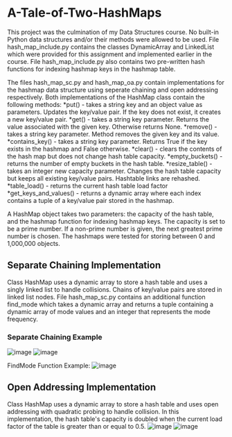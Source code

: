 # A-Tale-of-Two-HashMaps
This project was the culmination of my Data Structures course.  No built-in Python data structures and/or their methods were allowed to be used.  File hash_map_include.py contains the classes DynamicArray and LinkedList which were provided for this assignment and implemented earlier in the course. File hash_map_include.py also contains two pre-written hash functions for indexing hashmap keys in the hashmap table. 

The files hash_map_sc.py and hash_map_oa.py contain implementations for the hashmap data structure using seperate chaining and open addressing respectively.  Both implementations of the HashMap class contain the following methods:
*put() - takes a string key and an object value as parameters. Updates the key/value pair.  If the key does not exist, it creates a new key/value pair. 
*get() - takes a string key parameter.  Returns the value associated with the given key. Otherwise returns None.
*remove() - takes a string key parameter. Method removes the given key and its value. 
*contains_key() - takes a string key parameter. Returns True if the key exists in the hashmap and False otherwise.
*clear() - clears the contents of the hash map but does not change hash table capacity.
*empty_buckets() - returns the number of empty buckets in the hash table.
*resize_table() - takes an integer new capacity parameter. Changes the hash table capacity but keeps all existing key/value pairs.  Hashtable links are rehashed. 
*table_load() - returns the current hash table load factor
*get_keys_and_values() - returns a dynamic array where each index contains a tuple of a key/value pair stored in the hashmap.

A HashMap object takes two parameters: the capacity of the hash table, and the hashmap function for indexing hashmap keys. The capacity is set to be a prime number. If a non-prime number is given, the next greatest prime number is chosen. The hashmaps were tested for storing between 0 and 1,000,000 objects. 

## Separate Chaining Implementation
Class HashMap uses a dynamic array to store a hash table and uses a singly linked list to handle collisions.  Chains of key/value pairs are stored in linked list nodes. File hash_map_sc.py contains an additional function find_mode which takes a dynamic array and returns a tuple containing a dynamic array of mode values and an integer that represents the mode frequency. 
### Separate Chaining Example 
![image](https://github.com/boothcat/A-Tale-of-Two-HashMaps/assets/97126252/d43740d9-0251-45e7-a539-b8315db69246)
![image](https://github.com/boothcat/A-Tale-of-Two-HashMaps/assets/97126252/87a7a83e-b13f-4671-9800-174d1d2d4ba8)

FindMode Function Example:
![image](https://github.com/boothcat/A-Tale-of-Two-HashMaps/assets/97126252/3949b304-958f-4c7f-84a2-b930548f3326)

## Open Addressing Implementation
Class HashMap uses a dynamic array to store a hash table and uses open addressing with quadratic probing to handle collision. In this implementation, the hash table's capacity is doubled when the current load factor of the table is greater than or equal to 0.5. 
![image](https://github.com/boothcat/A-Tale-of-Two-HashMaps/assets/97126252/efa03ad7-3f1a-4fe8-926a-4c673fb2e21b)
![image](https://github.com/boothcat/A-Tale-of-Two-HashMaps/assets/97126252/de47b7aa-8760-4121-bc08-9fa87fbff1d0)


